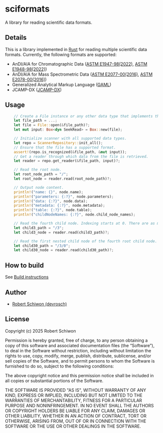 # sciformats

A library for reading scientific data formats.

## Details

This is a library implemented in [Rust](https://www.rust-lang.org/) for reading multiple scientific data formats. Currently, the following formats are supported:
- AnDI/AIA for Chromatographic Data ([ASTM E1947-98(2022)](https://www.astm.org/e1947-98r22.html), [ASTM E1948-98(2022)](https://www.astm.org/e1948-98r22.html))
- AnDI/AIA for Mass Spectrometric Data ([ASTM E2077-00(2016)](https://www.astm.org/e2077-00r16.html), [ASTM E2078-00(2016)](https://www.astm.org/e2078-00r16.html))
- Generalized Analytical Markup Language ([GAML](https://www.gaml.org/))
- JCAMP-DX ([JCAMP-DX](http://www.jcamp-dx.org/))

## Usage

```rust
    // Create a File instance or any other data type that implements the Read and Seek traits.
    let file_path = ...;
    let file = File::open(&file_path)?;
    let mut input: Box<dyn SeekRead> = Box::new(file);

    // Initialize scanner with all supported data types.
    let repo = ScannerRepository::init_all();
    // Ensure that the file has a supported format.
    assert!(repo.is_recognized(&file_path, &mut input));
    // Get a reader through which data from the file is retrieved.
    let reader = repo.get_reader(&file_path, input)?;

    // Read the root node.
    let root_node_path = "/";
    let root_node = reader.read(root_node_path)?;

    // Output node content.
    println!("name: {}", node.name);
    println!("parameters: {:?}", node.parameters);
    println!("data: {:?}", node.data);
    println!("metadata: {:?}", node.metadata);
    println!("table: {:?}", node.table);
    println!("childNodeNames: {:?}", node.child_node_names);

    // Read the fourth child node. Indexing starts at 0. There are as many child nodes as elements in the child_node_names list.
    let child3_path = "/3";
    let child3_node = reader.read(child3_path)?;

    // Read the first nested child node of the fourth root child node.
    let child30_path = "/3/0";
    let child30_node = reader.read(child30_path)?;
```
## How to build

See [Build instructions](./BUILD_INSTRUCTIONS.md)

## Author

- [Robert Schiwon (devrosch)](https://github.com/devrosch)

## License

Copyright (c) 2025 Robert Schiwon

Permission is hereby granted, free of charge, to any person obtaining a copy of this software and associated documentation files (the “Software”), to deal in the Software without restriction, including without limitation the rights to use, copy, modify, merge, publish, distribute, sublicense, and/or sell copies of the Software, and to permit persons to whom the Software is furnished to do so, subject to the following conditions:

The above copyright notice and this permission notice shall be included in all copies or substantial portions of the Software.

THE SOFTWARE IS PROVIDED "AS IS", WITHOUT WARRANTY OF ANY KIND, EXPRESS OR IMPLIED, INCLUDING BUT NOT LIMITED TO THE WARRANTIES OF MERCHANTABILITY, FITNESS FOR A PARTICULAR PURPOSE AND NONINFRINGEMENT. IN NO EVENT SHALL THE AUTHORS OR COPYRIGHT HOLDERS BE LIABLE FOR ANY CLAIM, DAMAGES OR OTHER LIABILITY, WHETHER IN AN ACTION OF CONTRACT, TORT OR OTHERWISE, ARISING FROM, OUT OF OR IN CONNECTION WITH THE SOFTWARE OR THE USE OR OTHER DEALINGS IN THE SOFTWARE.
